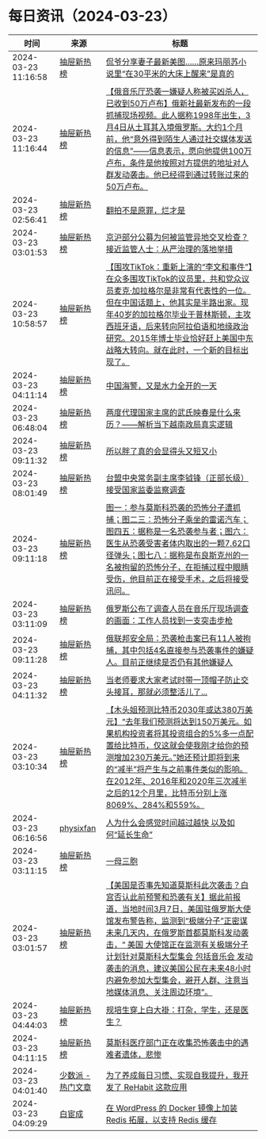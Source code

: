 ﻿# 每日资讯（2024-03-23）

|时间|来源|标题|
|---|---|---|
|2024-03-23 11:16:58|[抽屉新热榜](http://dig.chouti.com/feed.xml)|[侃爷分享妻子最新美图……原来玛丽苏小说里“在30平米的大床上醒来”是真的](https://dig.chouti.com/link/41902844)|
|2024-03-23 11:16:44|[抽屉新热榜](http://dig.chouti.com/feed.xml)|[【俄音乐厅恐袭一嫌疑人称被买凶杀人，已收到50万卢布】俄新社最新发布的一段抓捕现场视频。此人据称1998年出生，3月4日从土耳其入境俄罗斯。大约1个月前，他“意外得到陌生人通过社交媒体发送的信息”——信息表示，愿向他提供100万卢布，条件是他按照对方提供的地址对人群发动袭击。他已经得到通过转账过来的50万卢布。](https://dig.chouti.com/link/41902821)|
|2024-03-23 02:56:41|[抽屉新热榜](http://dig.chouti.com/feed.xml)|[翻拍不是原罪，烂才是](https://dig.chouti.com/link/41898879)|
|2024-03-23 03:01:53|[抽屉新热榜](http://dig.chouti.com/feed.xml)|[京沪部分公募为何被监管异地交叉检查？接近监管人士：从严治理的落地举措](https://dig.chouti.com/link/41899015)|
|2024-03-23 10:58:57|[抽屉新热榜](http://dig.chouti.com/feed.xml)|[【围攻TikTok：重新上演的“李文和事件”】在众多围攻TikTok的议员里，共和党众议员麦克·加拉格尔是非常有代表性的一位。但在中国话题上，他其实是半路出家。现年40岁的加拉格尔毕业于普林斯顿，主攻西班牙语，后来转向阿拉伯语和地缘政治研究。2015年博士毕业恰好赶上美国中东战略大转向。就在此时，一个新的目标出现了。](https://dig.chouti.com/link/41902417)|
|2024-03-23 04:11:14|[抽屉新热榜](http://dig.chouti.com/feed.xml)|[中国海警，又是水力全开的一天](https://dig.chouti.com/link/41899702)|
|2024-03-23 06:48:04|[抽屉新热榜](http://dig.chouti.com/feed.xml)|[两度代理国家主席的武氏映春是什么来历？——解析当下越南政局真实逻辑](https://dig.chouti.com/link/41900732)|
|2024-03-23 09:11:32|[抽屉新热榜](http://dig.chouti.com/feed.xml)|[所以胖了真的会显得头又短又小](https://dig.chouti.com/link/41902008)|
|2024-03-23 08:01:49|[抽屉新热榜](http://dig.chouti.com/feed.xml)|[台盟中央常务副主席李钺锋（正部长级）接受国家监委监察调查](https://dig.chouti.com/link/41901257)|
|2024-03-23 09:11:18|[抽屉新热榜](http://dig.chouti.com/feed.xml)|[图一：参与莫斯科恐袭的恐怖分子遭抓捕；图二三：恐怖分子乘坐的雷诺汽车；图四五：据称是一名恐袭参与者；图六：医生从恐袭受害者体内取出的一颗7.62口径弹头；图七八：据称是布良斯克州的一名被拘留的恐怖分子，在拒捕过程中眼睛受伤，他目前正在接受手术，之后将接受讯问。](https://dig.chouti.com/link/41901956)|
|2024-03-23 03:11:09|[抽屉新热榜](http://dig.chouti.com/feed.xml)|[俄罗斯公布了调查人员在音乐厅现场调查的画面：工作人员找到一支突击步枪](https://dig.chouti.com/link/41899237)|
|2024-03-23 09:11:28|[抽屉新热榜](http://dig.chouti.com/feed.xml)|[俄联邦安全局：恐袭枪击案已有11人被拘捕，其中包括4名直接参与恐袭事件的嫌疑人。目前正继续是否仍有其他嫌疑人](https://dig.chouti.com/link/41901989)|
|2024-03-23 04:11:32|[抽屉新热榜](http://dig.chouti.com/feed.xml)|[当老师要求大家考试时带一顶帽子防止交头接耳，那就必须整活儿了...](https://dig.chouti.com/link/41899750)|
|2024-03-23 03:10:34|[抽屉新热榜](http://dig.chouti.com/feed.xml)|[【木头姐预测比特币2030年或达380万美元】“去年我们预测将达到150万美元。如果机构投资者将其投资组合的5%多一点配置给比特币，仅这就会使我刚才给你的预测增加230万美元。”她还预计即将到来的“减半”将产生与之前事件类似的影响。在2012年、2016年和2020年三次减半之后的12个月里，比特币分别上涨8069%、284%和559%。](https://dig.chouti.com/link/41899162)|
|2024-03-23 06:16:56|[physixfan](https://www.physixfan.com/feed/)|[人为什么会感觉时间越过越快 以及如何“延长生命”](https://www.physixfan.com/renweishenmehuiganjueshijianyueguoyuekuai-yijiruheyanzhangshengming/)|
|2024-03-23 03:11:15|[抽屉新热榜](http://dig.chouti.com/feed.xml)|[一母三胞](https://dig.chouti.com/link/41899254)|
|2024-03-23 03:01:57|[抽屉新热榜](http://dig.chouti.com/feed.xml)|[【美国是否事先知道莫斯科此次袭击？白宫否认此前预警和恐袭有关】据此前报道，当地时间3月7日，美国驻俄罗斯大使馆发布警告称，监测到“极端分子”正密谋未来几天内，在俄罗斯首都莫斯科发动袭击，“ 美国 大使馆正在监测有关极端分子计划针对莫斯科大型集会 包括音乐会 发动袭击的消息，建议美国公民在未来48小时内避免参加大型集会，避开人群、注意当地媒体消息、关注周边环境”。](https://dig.chouti.com/link/41899038)|
|2024-03-23 04:44:03|[抽屉新热榜](http://dig.chouti.com/feed.xml)|[规培生穿上白大褂：打杂，学生，还是医生？](https://dig.chouti.com/link/41899869)|
|2024-03-23 04:11:15|[抽屉新热榜](http://dig.chouti.com/feed.xml)|[莫斯科医疗部门正在收集恐怖袭击中的遇难者遗体，悲惨](https://dig.chouti.com/link/41899704)|
|2024-03-23 04:01:40|[少数派 - 热门文章](https://rss.mifaw.com/articles/5c8bb11a3c41f61efd36683e/5c92450e3882afa09dff5928)|[为了养成每日习惯、实现自我提升，我开发了 ReHabit 这款应用](https://sspai.com/post/85961)|
|2024-03-23 04:09:29|[白宦成](https://www.ixiqin.com/feed/)|[在 WordPress 的 Docker 镜像上加装 Redis 拓展，以支持 Redis 缓存](https://www.ixiqin.com/2024/03/23/install-redis-extension-on-the-docker-image-of-wordpress-to/)|
